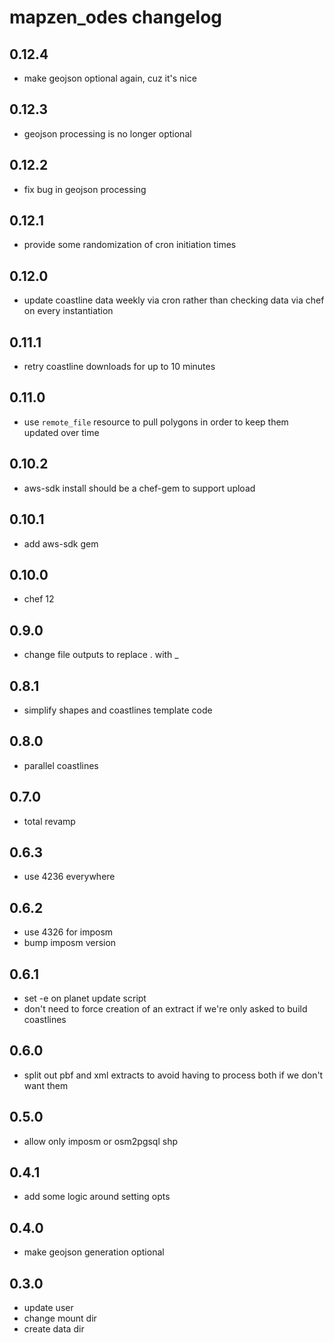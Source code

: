 mapzen_odes changelog
=====================

0.12.4
------
* make geojson optional again, cuz it's nice

0.12.3
------
* geojson processing is no longer optional

0.12.2
------
* fix bug in geojson processing

0.12.1
------
* provide some randomization of cron initiation times

0.12.0
------
* update coastline data weekly via cron rather than checking data via chef on every instantiation

0.11.1
------
* retry coastline downloads for up to 10 minutes

0.11.0
------
* use `remote_file` resource to pull polygons in order to keep them updated over time

0.10.2
------
* aws-sdk install should be a chef-gem to support upload

0.10.1
------
* add aws-sdk gem

0.10.0
------
* chef 12

0.9.0
-----
* change file outputs to replace . with _

0.8.1
-----
* simplify shapes and coastlines template code

0.8.0
-----
* parallel coastlines

0.7.0
-----
* total revamp

0.6.3
-----
* use 4236 everywhere

0.6.2
-----
* use 4326 for imposm
* bump imposm version

0.6.1
-----
* set -e on planet update script
* don't need to force creation of an extract if we're only asked to build coastlines

0.6.0
-----
* split out pbf and xml extracts to avoid having to process both if we don't want them

0.5.0
-----
* allow only imposm or osm2pgsql shp

0.4.1
-----
* add some logic around setting opts

0.4.0
-----
* make geojson generation optional

0.3.0
-----
* update user
* change mount dir
* create data dir
